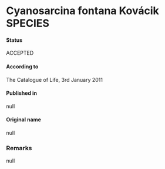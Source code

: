 # Cyanosarcina fontana Kovácik SPECIES

#### Status
ACCEPTED

#### According to
The Catalogue of Life, 3rd January 2011

#### Published in
null

#### Original name
null

### Remarks
null